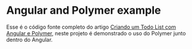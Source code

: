 # Angular and Polymer example

Esse é o código fonte completo do artigo [Criando um Todo List com Angular e Polymer](https://medium.com/@michael.silva/criando-um-todo-list-com-angular-e-polymer-24ea132326e8), neste projeto é demonstrado o uso do Polymer junto dentro do Angular.
